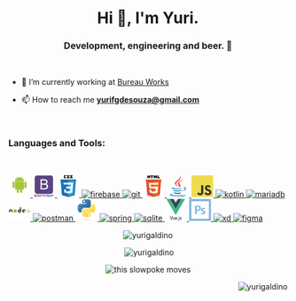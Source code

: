 <h1 align="center">Hi 👋, I'm Yuri.</h1>
<h3 align="center">Development, engineering and beer. 🍻</h3>

<br>

- 💼 I’m currently working at [Bureau Works](https://www.bureauworks.com/)

- 📫 How to reach me **yurifgdesouza@gmail.com**

<br>

<h3 align="left">Languages and Tools:</h3>
<br>
<p text-align="center"> <a href="https://developer.android.com" target="_blank"> <img
          src="https://raw.githubusercontent.com/devicons/devicon/master/icons/android/android-original-wordmark.svg"
          alt="android" width="40" height="40" /> </a> </a> </a> <a href="https://getbootstrap.com" target="_blank">
        <img
          src="https://raw.githubusercontent.com/devicons/devicon/master/icons/bootstrap/bootstrap-plain-wordmark.svg"
          alt="bootstrap" width="40" height="40" /> </a> <a href="https://www.w3schools.com/css/" target="_blank"> <img
          src="https://raw.githubusercontent.com/devicons/devicon/master/icons/css3/css3-original-wordmark.svg"
          alt="css3" width="40" height="40" /> </a> <a
        href="https://firebase.google.com/" target="_blank"> <img
          src="https://www.vectorlogo.zone/logos/firebase/firebase-icon.svg" alt="firebase" width="40" height="40" />
      </a>
      </a> <a href="https://git-scm.com/" target="_blank"> <img
          src="https://www.vectorlogo.zone/logos/git-scm/git-scm-icon.svg" alt="git" width="40" height="40" /> </a> <a
        href="https://www.w3.org/html/" target="_blank"> <img
          src="https://raw.githubusercontent.com/devicons/devicon/master/icons/html5/html5-original-wordmark.svg"
          alt="html5" width="40" height="40" /> </a> <a href="https://www.java.com" target="_blank"> <img
          src="https://raw.githubusercontent.com/devicons/devicon/master/icons/java/java-original.svg" alt="java"
          width="40" height="40" /> </a> <a href="https://developer.mozilla.org/en-US/docs/Web/JavaScript"
        target="_blank"> <img
          src="https://raw.githubusercontent.com/devicons/devicon/master/icons/javascript/javascript-original.svg"
          alt="javascript" width="40" height="40" /> </a> <a href="https://kotlinlang.org" target="_blank"> <img
          src="https://www.vectorlogo.zone/logos/kotlinlang/kotlinlang-icon.svg" alt="kotlin" width="40" height="40" />
      </a> <a href="https://mariadb.org/" target="_blank"> <img
          src="https://www.vectorlogo.zone/logos/mariadb/mariadb-icon.svg" alt="mariadb" width="40" height="40" /> </a>
      <a href="https://nodejs.org" target="_blank"> <img
          src="https://raw.githubusercontent.com/devicons/devicon/master/icons/nodejs/nodejs-original-wordmark.svg"
          alt="nodejs" width="40" height="40" /> </a> </a> <a href="https://postman.com" target="_blank"> <img
          src="https://www.vectorlogo.zone/logos/getpostman/getpostman-icon.svg" alt="postman" width="40" height="40" />
      </a> <a href="https://www.python.org" target="_blank"> <img
          src="https://raw.githubusercontent.com/devicons/devicon/master/icons/python/python-original.svg" alt="python"
          width="40" height="40" /> </a> <a href="https://spring.io/" target="_blank"> <img
          src="https://www.vectorlogo.zone/logos/springio/springio-icon.svg" alt="spring" width="40" height="40" /> </a>
      <a href="https://www.sqlite.org/" target="_blank"> <img
          src="https://www.vectorlogo.zone/logos/sqlite/sqlite-icon.svg" alt="sqlite" width="40" height="40" /> </a> <a
        href="https://vuejs.org/" target="_blank"> <img
          src="https://raw.githubusercontent.com/devicons/devicon/master/icons/vuejs/vuejs-original-wordmark.svg"
          alt="vuejs" width="40" height="40" /> </a> <a href="https://www.photoshop.com/en" target="_blank"> <img
            src="https://raw.githubusercontent.com/devicons/devicon/master/icons/photoshop/photoshop-line.svg"
            alt="photoshop" width="40" height="40" /> </a> <a href="https://www.adobe.com/products/xd.html" target="_blank">
        <img src="https://cdn.worldvectorlogo.com/logos/adobe-xd.svg" alt="xd" width="40" height="40" /> </a>
        <a href="https://www.figma.com/" target="_blank"> <img
          src="https://www.vectorlogo.zone/logos/figma/figma-icon.svg" alt="figma" width="40" height="40" /> </a>
    </p>

<p align="center"><img src="https://github-readme-stats.vercel.app/api/top-langs?username=yurigaldino&show_icons=true&locale=en&layout=compact" alt="yurigaldino" /></p>

<p align="center">&nbsp;<img src="https://github-readme-stats.vercel.app/api?username=yurigaldino&show_icons=true&locale=en" alt="yurigaldino" /></p>

<p align="center"><img src="https://media4.giphy.com/media/FPbnShq1h1IS5FQyPD/giphy.gif?cid=790b761138ae36f01f1360a244e0cde616ec893c708ba80b&rid=giphy.gif&ct=g" alt="this slowpoke moves"  width="250" /></p>

<p align="right"><img src="https://komarev.com/ghpvc/?username=yurigaldino&label=Profile%20views&color=0e75b6&style=flat" alt="yurigaldino" /> </p>
